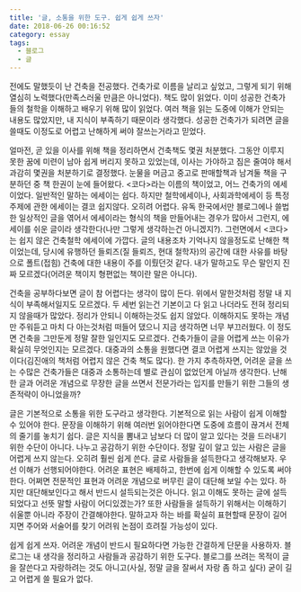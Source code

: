 ```yaml
---
title: '글, 소통을 위한 도구. 쉽게 쉽게 쓰자'
date: 2018-06-26 00:16:52
category: essay
tags:
  - 블로그
  - 글
---
```




전에도 말했듯이 난 건축을 전공했다. 건축가로 이름을 날리고 싶었고, 그렇게 되기 위해 열심히 노력했다(만족스러울 만큼은 아니었다). 책도
많이 읽었다. 이미 성공한 건축가들의 철학을 이해하고 배우기 위해 많이 읽었다. 여러 책을 읽는 도중에 이해가 안되는 내용도 많았지만, 내
지식이 부족하기 때문이라 생각했다. 성공한 건축가가 되려면 글을 쓸때도 이정도로 어렵고 난해하게 써야 잘쓰는거라고 믿었다.

  

얼마전, 곧 있을 이사를 위해 책을 정리하면서 건축책도 몇권 처분했다. 그동안 이루지 못한 꿈에 미련이 남아 쉽게 버리지 못하고 있었는데,
이사는 가야하고 짐은 줄여야 해서 과감히 몇권을 처분하기로 결정했다. 눈물을 머금고 중고로 판매할책과 남겨둘 책을 구분하던 중 책 한권이
눈에 들어왔다. <코다>라는 이름의 책이었고, 어느 건축가의 에세이었다. 일반적인 말하는 에세이는 쉽다. 하지만 철학에세이나, 사회과학에세이
등 특정 주제에 관한 에세이는 결코 쉽지않다. 오히려 어렵다. 유독 한국에서만 블로그에나 쓸법한 일상적인 글을 엮어서 에세이라는 형식의 책을
만들어내는 경우가 많아서 그런지, 에세이를 쉬운 글이라 생각한다(나만 그렇게 생각하는건 아니겠지?). 그런면에서 <코다>는 쉽지 않은
건축철학 에세이에 가깝다. 글의 내용조차 기억나지 않을정도로 난해한 책이었는데, 당시에 유행하던 들뢰즈(질 들뢰즈, 현대 철학자)의 공간에
대한 사유를 바탕으로 폴트(접힘) 건축에 대한 내용이 주를 이뤘던것 같다. 내가 말하고도 무슨 말인지 진짜 모르겠다(어려운 책이지 형편없는
책이란 말은 아니다).

  

건축을 공부하다보면 글이 참 어렵다는 생각이 많이 든다. 위에서 말한것처럼 정말 내 지식이 부족해서일지도 모르겠다. 두 세번 읽는건 기본이고
다 읽고 나더라도 전혀 정리되지 않을때가 많았다. 정리가 안되니 이해하는것도 쉽지 않았다. 이해하지도 못하는 개념만 주워듣고 마치 다
아는것처럼 떠들어 댔으니 지금 생각하면 너무 부끄러웠다. 이 정도면 건축을 그만둔게 정말 잘한 일인지도 모르겠다. 건축가들이 글을 어렵게
쓰는 이유가 확실히 무엇인지는 모르겠다. 대중과의 소통을 원했다면 결코 어렵게 쓰지는 않았을 것이다(김진애의 책처럼 어렵지 않은 건축 책도
많다). 한 가지 추측하자면, 어려운 글을 쓰는 수많은 건축가들은 대중과 소통하는데 별로 관심이 없었던게 아닐까 생각한다. 난해한 글과
어려운 개념으로 무장한 글을 쓰면서 전문가라는 입지를 만들기 위한 그들의 생존적략이 아니었을까?

  

글은 기본적으로 소통을 위한 도구라고 생각한다. 기본적으로 읽는 사람이 쉽게 이해할 수 있어야 한다. 문장을 이해하기 위해 여러번
읽어야한다면 도중에 흐름이 끊겨서 전체의 줄기를 놓치기 쉽다. 글은 지식을 뽐내고 남보다 더 많이 알고 있다는 것을 드러내기 위한 수단이
아니다. 나누고 공감하기 위한 수단이다. 정말 깊이 알고 있는 사람은 글을 어렵게 쓰지 않는다. 오히려 훨씬 쉽게 쓴다. 글로 사람들을
설득한다고 생각해보자. 우선 이해가 선행되어야한다. 어려운 표현은 배제하고, 한번에 쉽게 이해할 수 있도록 써야한다. 어쩌면 전문적인 표현과
어려운 개념으로 버무린 글이 대단해 보일 수는 있다. 하지만 대단해보인다고 해서 반드시 설득되는것은 아니다. 읽고 이해도 못하는 글에
설득되었다고 선뜻 말할 사람이 어디있겠는가? 또한 사람들을 설득하기 위해서는 이해하기 쉬울뿐 아니라 주장이 간결해야한다. 말하고자 하는 바를
확실히 표현할때 문장이 길어지면 주어와 서술어를 찾기 어려워 논점이 흐려질 가능성이 있다.

  

쉽게 쉽게 쓰자. 어려운 개념이 반드시 필요하다면 가능한 간결하게 단문을 사용하자. 블로그는 내 생각을 정리하고 사람들과 공감하기 위한
도구다. 블로그를 쓰려는 목적이 글을 잘쓴다고 자랑하려는 것도 아니고(사실, 정말 글을 잘써서 자랑 좀 하고 싶다) 굳이 길고 어렵게 쓸
필요가 없다.


